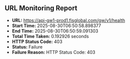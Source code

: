 ## URL Monitoring Report

- **URL:** https://api-gw1-prod1.fisglobal.com/gw/v1/health
- **Start Time:** 2025-08-30T06:50:58.898377
- **End Time:** 2025-08-30T06:50:59.091303
- **Total Time Taken:** 0.192926 seconds
- **HTTP Status Code:** 403
- **Status:** Failure
- **Failure Reason:** HTTP Status Code: 403
